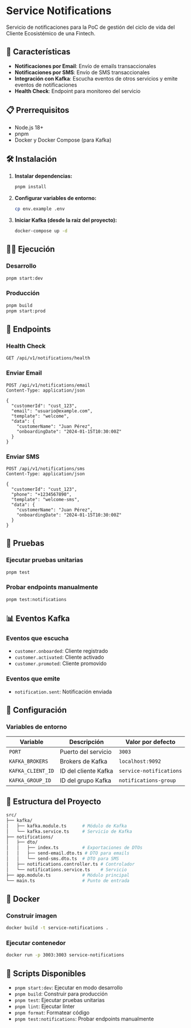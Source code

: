 # Service Notifications

Servicio de notificaciones para la PoC de gestión del ciclo de vida del Cliente Ecosistémico de una Fintech.

## 🚀 Características

- **Notificaciones por Email**: Envío de emails transaccionales
- **Notificaciones por SMS**: Envío de SMS transaccionales
- **Integración con Kafka**: Escucha eventos de otros servicios y emite eventos de notificaciones
- **Health Check**: Endpoint para monitoreo del servicio

## 📋 Prerrequisitos

- Node.js 18+
- pnpm
- Docker y Docker Compose (para Kafka)

## 🛠️ Instalación

1. **Instalar dependencias:**

   ```bash
   pnpm install
   ```

2. **Configurar variables de entorno:**

   ```bash
   cp env.example .env
   ```

3. **Iniciar Kafka (desde la raíz del proyecto):**

   ```bash
   docker-compose up -d
   ```

## 🏃‍♂️ Ejecución

### Desarrollo

```bash
pnpm start:dev
```

### Producción

```bash
pnpm build
pnpm start:prod
```

## 📡 Endpoints

### Health Check

```http
GET /api/v1/notifications/health
```

### Enviar Email

```http
POST /api/v1/notifications/email
Content-Type: application/json

{
  "customerId": "cust_123",
  "email": "usuario@example.com",
  "template": "welcome",
  "data": {
    "customerName": "Juan Pérez",
    "onboardingDate": "2024-01-15T10:30:00Z"
  }
}
```

### Enviar SMS

```http
POST /api/v1/notifications/sms
Content-Type: application/json

{
  "customerId": "cust_123",
  "phone": "+1234567890",
  "template": "welcome-sms",
  "data": {
    "customerName": "Juan Pérez",
    "onboardingDate": "2024-01-15T10:30:00Z"
  }
}
```

## 🧪 Pruebas

### Ejecutar pruebas unitarias

```bash
pnpm test
```

### Probar endpoints manualmente

```bash
pnpm test:notifications
```

## 📊 Eventos Kafka

### Eventos que escucha

- `customer.onboarded`: Cliente registrado
- `customer.activated`: Cliente activado
- `customer.promoted`: Cliente promovido

### Eventos que emite

- `notification.sent`: Notificación enviada

## 🔧 Configuración

### Variables de entorno

| Variable | Descripción | Valor por defecto |
|----------|-------------|-------------------|
| `PORT` | Puerto del servicio | `3003` |
| `KAFKA_BROKERS` | Brokers de Kafka | `localhost:9092` |
| `KAFKA_CLIENT_ID` | ID del cliente Kafka | `service-notifications` |
| `KAFKA_GROUP_ID` | ID del grupo Kafka | `notifications-group` |

## 📁 Estructura del Proyecto

```bash
src/
├── kafka/
│   ├── kafka.module.ts      # Módulo de Kafka
│   └── kafka.service.ts     # Servicio de Kafka
├── notifications/
│   ├── dto/
│   │   ├── index.ts         # Exportaciones de DTOs
│   │   ├── send-email.dto.ts # DTO para emails
│   │   └── send-sms.dto.ts  # DTO para SMS
│   ├── notifications.controller.ts # Controlador
│   └── notifications.service.ts    # Servicio
├── app.module.ts            # Módulo principal
└── main.ts                  # Punto de entrada
```

## 🐳 Docker

### Construir imagen

```bash
docker build -t service-notifications .
```

### Ejecutar contenedor

```bash
docker run -p 3003:3003 service-notifications
```

## 📝 Scripts Disponibles

- `pnpm start:dev`: Ejecutar en modo desarrollo
- `pnpm build`: Construir para producción
- `pnpm test`: Ejecutar pruebas unitarias
- `pnpm lint`: Ejecutar linter
- `pnpm format`: Formatear código
- `pnpm test:notifications`: Probar endpoints manualmente
